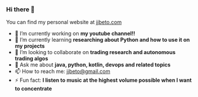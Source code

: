 ### Hi there 👋

You can find my personal website at [jjbeto.com](https://jjbeto.com)

- 🔭 I’m currently working on **my youtube channel!!**
- 🌱 I’m currently learning **researching about Python and how to use it on my projects**
- 👯 I’m looking to collaborate on **trading research and autonomous trading algos**
- 💬 Ask me about **java, python, kotlin, devops and related topics**
- 📫 How to reach me: jjbeto@gmail.com
- ⚡ Fun fact: **I listen to music at the highest volume possible when I want to concentrate**
